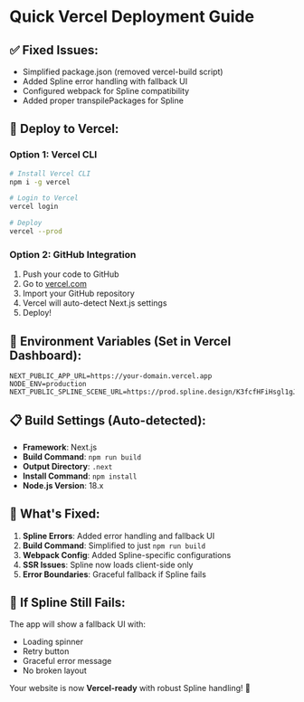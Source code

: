 # Quick Vercel Deployment Guide

## ✅ Fixed Issues:
- Simplified package.json (removed vercel-build script)
- Added Spline error handling with fallback UI
- Configured webpack for Spline compatibility
- Added proper transpilePackages for Spline

## 🚀 Deploy to Vercel:

### Option 1: Vercel CLI
```bash
# Install Vercel CLI
npm i -g vercel

# Login to Vercel
vercel login

# Deploy
vercel --prod
```

### Option 2: GitHub Integration
1. Push your code to GitHub
2. Go to [vercel.com](https://vercel.com)
3. Import your GitHub repository
4. Vercel will auto-detect Next.js settings
5. Deploy!

## 🔧 Environment Variables (Set in Vercel Dashboard):
```
NEXT_PUBLIC_APP_URL=https://your-domain.vercel.app
NODE_ENV=production
NEXT_PUBLIC_SPLINE_SCENE_URL=https://prod.spline.design/K3fcfHFiHsgl1gJJ/scene.splinecode
```

## 📋 Build Settings (Auto-detected):
- **Framework**: Next.js
- **Build Command**: `npm run build`
- **Output Directory**: `.next`
- **Install Command**: `npm install`
- **Node.js Version**: 18.x

## 🎯 What's Fixed:
1. **Spline Errors**: Added error handling and fallback UI
2. **Build Command**: Simplified to just `npm run build`
3. **Webpack Config**: Added Spline-specific configurations
4. **SSR Issues**: Spline now loads client-side only
5. **Error Boundaries**: Graceful fallback if Spline fails

## 🚨 If Spline Still Fails:
The app will show a fallback UI with:
- Loading spinner
- Retry button
- Graceful error message
- No broken layout

Your website is now **Vercel-ready** with robust Spline handling! 🎉
